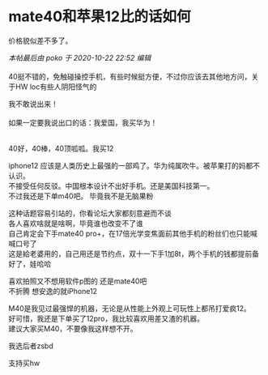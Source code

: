# mate40和苹果12比的话如何


价格貌似差不多了。<img id="aimg_SmggW" onclick="zoom(this, this.src, 0, 0, 0)" class="zoom" src="https://cdn.jsdelivr.net/gh/hishis/forum-master/public/images/patch.gif" onmouseover="img_onmouseoverfunc(this)" onload="thumbImg(this)" border="0" alt="" />

<i class="pstatus"> 本帖最后由 poko 于 2020-10-22 22:52 编辑 </i><br />
<br />
40挺不错的，免触碰操控手机，有些时候挺方便，不过你应该去其他地方问，关于HW loc有些人阴阳怪气的

我不敢说出来！<br />
<br />
如果一定要我说出口的话：我爱国，我买华为！<br />
<br />
<img src="static/image/smiley/default/shy.gif" smilieid="8" border="0" alt="" /><img src="static/image/smiley/default/shy.gif" smilieid="8" border="0" alt="" /><img src="static/image/smiley/default/shy.gif" smilieid="8" border="0" alt="" />

40好，40棒，40顶呱呱。我买12

iphone12 应该是人类历史上最强的一部鸡了。华为纯属吹牛。被苹果打的妈都不认识。<br />
不接受任何反驳。中国根本设计不出好手机。还是美国科技第一。<br />
不过我还是下单m40吧。 毕竟我不是无脑果粉

这种话题容易引站的，你看论坛大家都刻意避而不谈<br />
各人喜欢啥就是啥啊，毕竟谁也改变不了谁<br />
自己肯定会下手mate40 pro+，在17倍光学变焦面前其他手机的粉丝们也只能喊喊口号了<br />
这是給老婆用的，自己用还是节约点，双十一下手1加8t，两个手机的钱都提前备好了，娃哈哈

喜欢拍照又不想用软件p图的 还是mate40吧 <br />
不折腾 想安逸的就iPhone12 

M40是我见过最强悍的机器，无论是从性能上外观上可玩性上都吊打爱疯12。<br />
好可惜，我还是下单买了12pro，我比较喜欢用差又渣的机器。<br />
建议大家买M40，不要像我这样想不开。

我选后者zsbd

支持买hw
